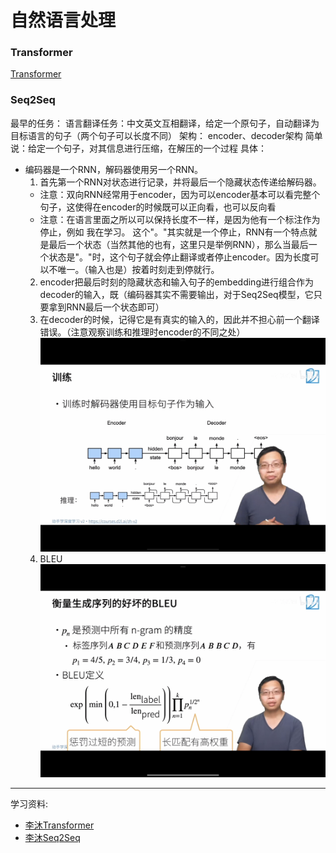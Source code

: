 # 自然语言处理

### Transformer

[Transformer](https://www.yuque.com/office/yuque/0/2022/pdf/358780/1647322266078-36ab9bfa-33fa-4cf3-9509-e26621e0ca21.pdf?from=https%3A%2F%2Fwww.yuque.com%2Fleesamoyed%2Fbvsayi%2Flt69v8)

### Seq2Seq

最早的任务：
语言翻译任务：中文英文互相翻译，给定一个原句子，自动翻译为目标语言的句子（两个句子可以长度不同）
架构：
encoder、decoder架构
简单说：给定一个句子，对其信息进行压缩，在解压的一个过程
具体：
- 编码器是一个RNN，解码器使用另一个RNN。
  1. 首先第一个RNN对状态进行记录，并将最后一个隐藏状态传递给解码器。
    * 注意：双向RNN经常用于encoder，因为可以encoder基本可以看完整个句子，这使得在encoder的时候既可以正向看，也可以反向看
    * 注意：在语言里面之所以可以保持长度不一样，是因为他有一个标注作为停止，例如 我在学习。 这个"。"其实就是一个停止，RNN有一个特点就是最后一个状态（当然其他的也有，这里只是举例RNN），那么当最后一个状态是"。"时，这个句子就会停止翻译或者停止encoder。因为长度可以不唯一。（输入也是）按着时刻走到停就行。
  2. encoder把最后时刻的隐藏状态和输入句子的embedding进行组合作为decoder的输入，既（编码器其实不需要输出，对于Seq2Seq模型，它只要拿到RNN最后一个状态即可）
  3. 在decoder的时候，记得它是有真实的输入的，因此并不担心前一个翻译错误。（注意观察训练和推理时encoder的不同之处）
    ![natural-language-processing-seq2seq-endocer-decoder](/assets/images/artificial-intelligence/deep-learning/natural-language-processing-seq2seq-endocer-decoder.png)
  4. BLEU
    ![natural-language-processing-seq2seq-bleu](/assets/images/artificial-intelligence/deep-learning/natural-language-processing-seq2seq-bleu.png)

***

学习资料:
- [李沐Transformer](https://www.bilibili.com/video/BV1pu411o7BE/?spm_id_from=333.337.search-card.all.click)
- [李沐Seq2Seq](https://www.bilibili.com/video/BV16g411L7FG/?spm_id_from=333.999.0.0&vd_source=a56307ef6c7054461a8406ad95b5014e)